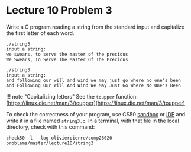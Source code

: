 # Lecture 10 Problem 3

Write a C program reading a string from the standard input and capitalize the
first letter of each word.

```shell
./string3
input a string:
we swears, to serve the master of the precious
We Swears, To Serve The Master Of The Precious

./string3
input a string:
and following our will and wind we may just go where no one's been
And Following Our Will And Wind We May Just Go Where No One's Been
```

!!! note "Capitalizing letters"
    See the `toupper` function:
    [https://linux.die.net/man/3/toupper](https://linux.die.net/man/3/toupper)

To check the correctness of your program, use CS50 [sandbox](sandbox.cs50.io)
or [IDE](ide.cs50.io) and write it in a file named `string3.c`. In a terminal,
with that file in the local directory, check with this command:
```shell
check50 -l --log olivierpierre/comp26020-problems/master/lecture10/string3
```
